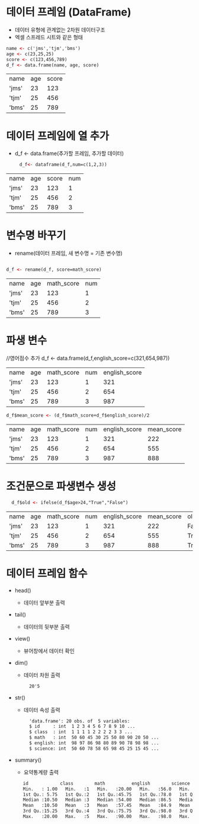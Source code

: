 # 데이터 프레임 (DataFrame)
  - 데이터 유형에 관계없는 2차원 데이터구조
  - 엑셀 스프레드 시트와 같은 형태
  ~~~html
  name <- c('jms','tjm','bms')
  age <- c(23,25,25)
  score <- c(123,456,789)
  d_f <- data.frame(name, age, score)
  ~~~
  ||||
  |:-|:-|:-|
  |name|age|score|
  |'jms'|23|123|
  |'tjm'|25|456|
  |'bms'|25|789|

# 데이터 프레임에 열 추가
  
  - d_f <- data.frame(추가할 프레임, 추가할 데이터)
    
   ~~~html
        d_f<- dataframe(d_f,num=c(1,2,3))
   ~~~
   |||||
  |:-|:-|:-|:-|
  |name|age|score|num|
  |'jms'|23|123|1|
  |'tjm'|25|456|2|
  |'bms'|25|789|3|
  
  
      
# 변수명 바꾸기
  - rename(데이터 프레임, 새 변수명 = 기존 변수명)
  ~~~html
  
  d_f <- rename(d_f, score=math_score)
  
  ~~~
  |||||
  |:-|:-|:-|:-|
  |name|age|math_score|num|
  |'jms'|23|123|1|
  |'tjm'|25|456|2|
  |'bms'|25|789|3|

  
# 파생 변수
  //영어점수 추가
  d_f <- data.frame(d_f,english_score=c(321,654,987))
  
  ||||||
  |:-|:-|:-|:-|:-|
  |name|age|math_score|num|english_score|
  |'jms'|23|123|1|321|
  |'tjm'|25|456|2|654|
  |'bms'|25|789|3|987|
  
  ~~~html
  d_f$mean_score <- (d_f$math_score+d_f$english_score)/2
  ~~~
  
  |||||||
  |:-|:-|:-|:-|:-|:-|
  |name|age|math_score|num|english_score|mean_score|
  |'jms'|23|123|1|321|222|
  |'tjm'|25|456|2|654|555|
  |'bms'|25|789|3|987|888|
  
# 조건문으로 파생변수 생성
  ~~~html
    d_f$old <- ifelse(d_f$age>24,"True","False")
  ~~~
  ||||||||
  |:-|:-|:-|:-|:-|:-|:-|
  |name|age|math_score|num|english_score|mean_score|old|
  |'jms'|23|123|1|321|222|False|
  |'tjm'|25|456|2|654|555|True|
  |'bms'|25|789|3|987|888|True|
  
# 데이터 프레임 함수
  
   - head()
     - 데이터 앞부분 출력
   - tail()
      - 데이터의 뒷부분 출력
   - view()
      - 뷰어창에서 데이터 확인
   - dim()
      - 데이터 차원 출력
        ~~~html
          20'5
        ~~~
      
   - str()
      - 데이터 속성 출력
        ~~~html
          'data.frame':	20 obs. of  5 variables:
          $ id     : int  1 2 3 4 5 6 7 8 9 10 ...
          $ class  : int  1 1 1 1 2 2 2 2 3 3 ...
          $ math   : int  50 60 45 30 25 50 80 90 20 50 ...
          $ english: int  98 97 86 98 80 89 90 78 98 98 ...
          $ science: int  50 60 78 58 65 98 45 25 15 45 ...
        ~~~
   - summary()
      - 요약통계량 출력
      ~~~html
         id            class        math          english        science     
         Min.   : 1.00   Min.   :1   Min.   :20.00   Min.   :56.0   Min.   :12.00  
         1st Qu.: 5.75   1st Qu.:2   1st Qu.:45.75   1st Qu.:78.0   1st Qu.:45.00  
         Median :10.50   Median :3   Median :54.00   Median :86.5   Median :62.50  
         Mean   :10.50   Mean   :3   Mean   :57.45   Mean   :84.9   Mean   :59.45  
         3rd Qu.:15.25   3rd Qu.:4   3rd Qu.:75.75   3rd Qu.:98.0   3rd Qu.:78.00  
         Max.   :20.00   Max.   :5   Max.   :90.00   Max.   :98.0   Max.   :98.00  
      ~~~
  
  
